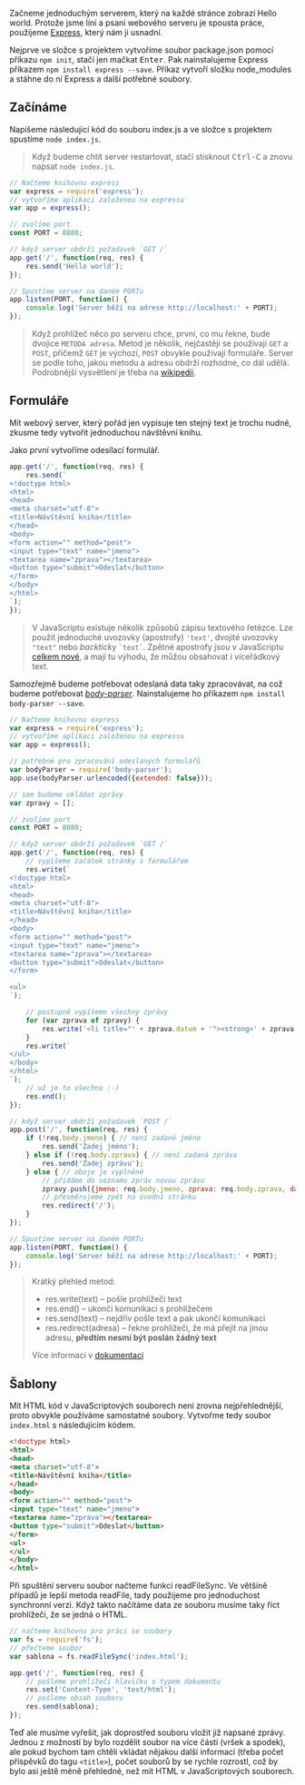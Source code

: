 Začneme jednoduchým serverem, který na každé stránce zobrazí Hello world. Protože jsme líní a psaní webového serveru je spousta práce, použijeme [Express](http://expressjs.com/), který nám ji usnadní.

Nejprve ve složce s projektem vytvoříme soubor package.json pomocí příkazu `npm init`, stačí jen mačkat <kbd>Enter</kbd>. Pak nainstalujeme Express příkazem `npm install express --save`. Příkaz vytvoří složku node_modules a stáhne do ní Express a další potřebné soubory.

## Začínáme

Napíšeme následující kód do souboru index.js a ve složce s projektem spustíme `node index.js`.

> Když budeme chtít server restartovat, stačí stisknout <kbd><kbd>Ctrl</kbd>-<kbd>C</kbd></kbd> a znovu napsat `node index.js`.

```javascript
// Načteme knihovnu express
var express = require('express');
// vytvoříme aplikaci založenou na expressu
var app = express();

// zvolíme port
const PORT = 8080;

// když server obdrží požadavek `GET /`
app.get('/', function(req, res) {
	res.send('Hello world');
});

// Spustíme server na daném PORTu
app.listen(PORT, function() {
	console.log('Server běží na adrese http://localhost:' + PORT);
});
```

> Když prohlížeč něco po serveru chce, první, co mu řekne, bude dvojice `METODA adresa`. Metod je několik, nejčastěji se používají `GET` a `POST`, přičemž `GET` je výchozí, `POST` obvykle používají formuláře. Server se podle toho, jakou metodu a adresu obdrží rozhodne, co dál udělá. Podrobnější  vysvětlení je třeba na [wikipedii](https://cs.wikipedia.org/wiki/Hypertext_Transfer_Protocol#.C4.8Cinnost_protokolu).

## Formuláře

Mít webový server, který pořád jen vypisuje ten stejný text je trochu nudné, zkusme tedy vytvořit jednoduchou návštěvní knihu.

Jako první vytvoříme odesílací formulář.

```javascript
app.get('/', function(req, res) {
	res.send(`
<!doctype html>
<html>
<head>
<meta charset="utf-8">
<title>Návštěvní kniha</title>
</head>
<body>
<form action="" method="post">
<input type="text" name="jmeno">
<textarea name="zprava"></textarea>
<button type="submit">Odeslat</button>
</form>
</body>
</html>
`);
});
```

> V JavaScriptu existuje několik způsobů zápisu textového řetězce. Lze použít jednoduché uvozovky (apostrofy) `'text'`, dvojité uvozovky `"text"` nebo *backtick*y `` `text` ``. Zpětné apostrofy jsou v JavaScriptu [celkem nové](https://developer.mozilla.org/en-US/docs/Web/JavaScript/Reference/template_strings#Browser_compatibility), a mají tu výhodu, že můžou obsahovat i víceřádkový text.

Samozřejmě budeme potřebovat odeslaná data taky zpracovávat, na což budeme potřebovat *[body-parser](https://www.npmjs.com/package/body-parser)*. Nainstalujeme ho příkazem `npm install body-parser --save`.

```javascript
// Načteme knihovnu express
var express = require('express');
// vytvoříme aplikaci založenou na expressu
var app = express();

// potřebné pro zpracování odeslaných formulářů
var bodyParser = require('body-parser');
app.use(bodyParser.urlencoded({extended: false}));

// sem budeme ukládat zprávy
var zpravy = [];

// zvolíme port
const PORT = 8080;

// když server obdrží požadavek `GET /`
app.get('/', function(req, res) {
	// vypíšeme začátek stránky s formulářem
	res.write(`
<!doctype html>
<html>
<head>
<meta charset="utf-8">
<title>Návštěvní kniha</title>
</head>
<body>
<form action="" method="post">
<input type="text" name="jmeno">
<textarea name="zprava"></textarea>
<button type="submit">Odeslat</button>
</form>

<ul>
`);

	// postupně vypíšeme všechny zprávy
	for (var zprava of zpravy) {
		res.write('<li title="' + zprava.datum + '"><strong>' + zprava.jmeno + '</strong> ' + zprava.zprava + '</li>');
	}
	res.write(`
</ul>
</body>
</html>
`);
	// už je to všechno :-)
	res.end();
});

// když server obdrží požadavek `POST /`
app.post('/', function(req, res) {
	if (!req.body.jmeno) { // není zadané jméno
		res.send('Zadej jméno');
	} else if (!req.body.zprava) { // není zadaná zpráva
		res.send('Zadej zprávu');
	} else { // oboje je vyplněné
		// přidáme do seznamu zpráv novou zprávu
		zpravy.push({jmeno: req.body.jmeno, zprava: req.body.zprava, datum: new Date()});
		// přesměrujeme zpět na úvodní stránku
		res.redirect('/');
	}
});

// Spustíme server na daném PORTu
app.listen(PORT, function() {
	console.log('Server běží na adrese http://localhost:' + PORT);
});
```

> Krátký přehled metod:
>
> * res.write(text) – pošle prohlížeči text
> * res.end() – ukončí komunikaci s prohlížečem
> * res.send(text) – nejdřív pošle text a pak ukončí komunikaci
> * res.redirect(adresa) – řekne prohlížeči, že má přejít na jinou adresu, **předtím nesmí být poslán žádný text**
>
> Více informací v [dokumentaci](http://expressjs.com/4x/api.html#res)

## Šablony
Mít HTML kód v JavaScriptových souborech není zrovna nejpřehlednější, proto obvykle používáme samostatné soubory. Vytvořme tedy soubor `index.html` s následujícím kódem.

```html
<!doctype html>
<html>
<head>
<meta charset="utf-8">
<title>Návštěvní kniha</title>
</head>
<body>
<form action="" method="post">
<input type="text" name="jmeno">
<textarea name="zprava"></textarea>
<button type="submit">Odeslat</button>
</form>
<ul>
</ul>
</body>
</html>
```

Při spuštění serveru soubor načteme funkcí readFileSync. Ve většině případů je lepší metoda readFile, tady použijeme pro jednoduchost synchronní verzi. Když takto načítáme data ze souboru musíme taky říct prohlížeči, že se jedná o HTML.

```javascript
// načteme knihovnu pro práci se soubory
var fs = require('fs');
// přečteme soubor
var sablona = fs.readFileSync('index.html');

app.get('/', function(req, res) {
	// pošleme prohlížeči hlavičku s typem dokumentu
	res.set('Content-Type', 'text/html');
	// pošleme obsah souboru
	res.send(sablona);
});
```

Teď ale musíme vyřešit, jak doprostřed souboru vložit již napsané zprávy. Jednou z možností by bylo rozdělit soubor na více částí (vršek a spodek), ale pokud bychom tam chtěli vkládat nějakou další informaci (třeba počet příspěvků do tagu `<title>`), počet souborů by se rychle rozrostl, což by bylo asi ještě méně přehledné, než mít HTML v JavaScriptových souborech.
